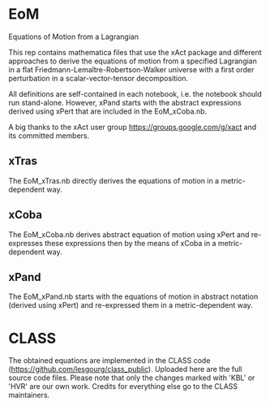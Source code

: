 # EoM
Equations of Motion from a Lagrangian

This rep contains mathematica files that use the xAct package and different approaches to derive the equations of motion from a specified Lagrangian in a flat Friedmann-Lemaître-Robertson-Walker universe with a first order perturbation in a scalar-vector-tensor decomposition.

All definitions are self-contained in each notebook, i.e. the notebook should run stand-alone. However, xPand starts with the abstract expressions derived using xPert that are included in the EoM_xCoba.nb.

A big thanks to the xAct user group https://groups.google.com/g/xact and its committed members.

## xTras
The EoM_xTras.nb directly derives the equations of motion in a metric-dependent way.

## xCoba
The EoM_xCoba.nb derives abstract equation of motion using xPert and re-expresses these expressions then by the means of xCoba in a metric-dependent way.

## xPand
The EoM_xPand.nb starts with the equations of motion in abstract notation (derived using xPert) and re-expressed them in a metric-dependent way.

# CLASS
The obtained equations are implemented in the CLASS code (https://github.com/lesgourg/class_public). Uploaded here are the full source code files. Please note that only the changes marked with 'KBL' or 'HVR' are our own work. Credits for everything else go to the CLASS maintainers.
